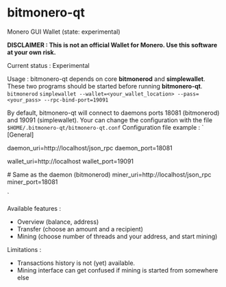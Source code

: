 bitmonero-qt
============

Monero GUI Wallet (state: experimental)


**DISCLAIMER : This is not an official Wallet for Monero. Use this software at your own risk.**


Current status : Experimental


Usage :
bitmonero-qt depends on core **bitmonerod** and **simplewallet**. These two programs should be started before running **bitmonero-qt**.
`bitmonerod`
`simplewallet --wallet=<your_wallet_location> --pass=<your_pass> --rpc-bind-port=19091`

By default, bitmonero-qt will connect to daemons ports 18081 (bitmonerod) and 19091 (simplewallet).
Your can change the configuration with the file `$HOME/.bitmonero-qt/bitmonero-qt.conf`
Configuration file example : 
`
[General]

daemon_uri=http://localhost/json_rpc
daemon_port=18081

wallet_uri=http://localhost
wallet_port=19091

\# Same as the daemon (bitmonerod)
miner_uri=http://localhost/json_rpc
miner_port=18081

`

Available features :
* Overview (balance, address)
* Transfer (choose an amount and a recipient)
* Mining (choose number of threads and your address, and start mining)


Limitations :
* Transactions history is not (yet) available.
* Mining interface can get confused if mining is started from somewhere else

